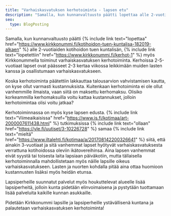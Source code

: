 ```yaml
---
title: "Varhaiskasvatuksen kerhotoiminta - lapsen etu"
description: "Samalla, kun kunnanvaltuusto päätti lopettaa alle 2-vuotiaiden kotihoidontuen kuntalisän, lopetettiin myös Kirkkonummella toiminut varhaiskasvatuksen kerhotoiminta."
seo:
  type: BlogPosting
---
```


Samalla, kun kunnanvaltuusto päätti {% include link text="lopettaa" href="https://www.kirkkonummi.fi/kotihoidon-tuen-kuntalisa-182019-alkaen" %} alle 2-vuotiaiden kotihoidon tuen kuntalisän, {% include link text="lopetettiin" href="https://www.kirkkonummi.fi/kerhot-1" %} myös Kirkkonummella toiminut varhaiskasvatuksen kerhotoiminta. Kerhoissa 2-5-vuotiaat lapset ovat päässeet 2-3 kertaa viikossa leikkimään muiden lasten kanssa ja osallistumaan varhaiskasvatukseen.

Koska kerhotoiminta päätettiin lakkauttaa talousarvion vahvistamisen kautta, on kyse ollut varmasti kustannuksista. Kuitenkaan kerhotoiminta ei ole ollut vanhemmille ilmaista, vaan siitä on maksettu kerhomaksu. Olisiko korkeammilla kerhomaksuilla voitu kattaa kustannukset, jolloin kerhotoimintaa olisi voitu jatkaa?

Kerhotoiminnassa on myös kyse lapsen edusta. {% include link text="Viimeaikaisissa" href="https://www.is.fi/kotimaa/art-2000007611438.html" %} tutkimuksissa {% include link text="ollaan" href="https://yle.fi/uutiset/3-10226728" %} samaa {% include link text="mieltä" href="https://www.iltalehti.fi/kotimaa/a/201708142200326641" %} siitä, että ainakin 3-vuotiaat ja sitä vanhemmat lapset hyötyvät varhaiskasvatuksesta verrattuna kotihoidossa oleviin ikätovereihinsa. Aina lapsen vanhemmat eivät syystä tai toisesta laita lapsiaan päiväkotiin, mutta tällaisella kerhotoiminnalla mahdollistetaan myös näille lapsille oikeus varhaiskasvatukseen. Lasten ja nuorten kohdalla pitää aina ottaa huomioon kustannusten lisäksi myös heidän etunsa. 

Lapsiperheille suunnatut palvelut myös houkuttelevat alueelle lisää lapsiperheitä, jolloin kunta pidetään elinvoimaisena ja pystytään tuottamaan lisää palveluita kaikille kunnan asukkaille. 

Pidetään Kirkkonummi lapsille ja lapsiperheille ystävällisenä kuntana ja palautetaan varhaiskasvatuksen kerhotoiminta! 
